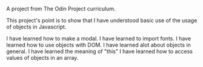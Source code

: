 A project from The Odin Project curriculum.

This project's point is to show that I have understood basic use of the usage of objects in Javascript.

I have learned how to make a modal.
I have learned to import fonts.
I have learned how to use objects with DOM.
I have learned alot about objects in general.
I have learned the meaning of "this"
I have learned how to access values of objects in an array.